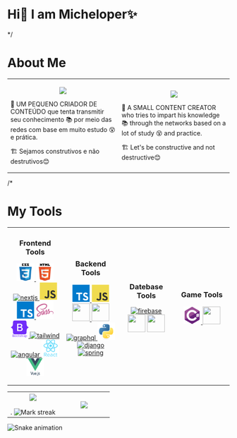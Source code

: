 <h1  >Hi👋 I am  Micheloper✨ </h1>
 
 */
<h1>About Me </h1>
<table   >
<tr border="none">
 
<td width="50%" >
<div >
<p   align="center">
<img align="center" src="https://cdn-icons-png.flaticon.com/512/4087/4087482.png"  style= "width: 20%; "/>
</p>
<p>
🎥 UM PEQUENO CRIADOR DE CONTEÚDO que tenta transmitir seu conhecimento 📚 por meio das redes com base em muito estudo 😵 e prática.
</p>
<p>
🏗️ Sejamos construtivos e não destrutivos😊
</p>
</div>

</td>

<td width="50%"  >
<div >
<p   align="center">
<img align="center" src="https://cdn-icons-png.flaticon.com/512/2151/2151435.png"  style= "width: 20%; "/>
</div>
<p>
🎥 A SMALL CONTENT CREATOR who tries to impart his knowledge 📚 through the networks based on a lot of study 😵 and practice.
</p>
<p>
🏗️ Let's be constructive and not destructive😊
</p>
</div>

</td>

</tr>
</table>
/*
<h1>My Tools </h1>
<table align="center" >
<tr >
 
<td width="25%" align="center" >
  <h3 >Frontend Tools</h3>
<p align="center"> 
 <a href="https://www.w3schools.com/css/" target="_blank" rel="noreferrer"> 
<img src="https://raw.githubusercontent.com/devicons/devicon/master/icons/css3/css3-original-wordmark.svg" alt="css3" width="40" height="40"/> </a>
 <a href="https://www.w3.org/html/" target="_blank" rel="noreferrer">
 <img src="https://raw.githubusercontent.com/devicons/devicon/master/icons/html5/html5-original-wordmark.svg" alt="html5" width="40" height="40"/> </a>
   <a href="https://nextjs.org/" target="_blank" rel="noreferrer"> <img src="https://skillicons.dev/icons?i=next" alt="nextjs" width="40" height="40"   /> </a>
  <a href="https://developer.mozilla.org/en-US/docs/Web/JavaScript" target="_blank" rel="noreferrer"> <img src="https://raw.githubusercontent.com/devicons/devicon/master/icons/javascript/javascript-original.svg" alt="javascript" width="40" height="40"/> </a>
  <a href="https://www.typescriptlang.org/" target="_blank" rel="noreferrer"> <img src="https://raw.githubusercontent.com/devicons/devicon/master/icons/typescript/typescript-original.svg" alt="typescript" width="40" height="40"/> </a>
  <a href="https://sass-lang.com" target="_blank" rel="noreferrer"> 
 <img src="https://raw.githubusercontent.com/devicons/devicon/master/icons/sass/sass-original.svg" alt="sass" width="40" height="40"/> </a> 
<a href="https://getbootstrap.com" target="_blank" rel="noreferrer"> 
<img src="https://raw.githubusercontent.com/devicons/devicon/master/icons/bootstrap/bootstrap-plain-wordmark.svg" alt="bootstrap" width="40" height="40"/> </a>
<a href="https://tailwindcss.com/" target="_blank" rel="noreferrer"> 
<img src="https://www.vectorlogo.zone/logos/tailwindcss/tailwindcss-icon.svg" alt="tailwind" width="40" height="40"/> 
</a>
<a href="https://angular.io" target="_blank" rel="noreferrer"> <img src="https://angular.io/assets/images/logos/angular/angular.svg" alt="angular" width="40" height="40"/> </a> <a href="https://reactjs.org/" target="_blank" rel="noreferrer"> <img src="https://raw.githubusercontent.com/devicons/devicon/master/icons/react/react-original-wordmark.svg" alt="react" width="40" height="40"/> </a> <a href="https://vuejs.org/" target="_blank" rel="noreferrer"> <img src="https://raw.githubusercontent.com/devicons/devicon/master/icons/vuejs/vuejs-original-wordmark.svg" alt="vuejs" width="40" height="40"/> </a> 
</p>
</div>
</td>

<td width="25%" align="center" >
<h3>Backend Tools</h3>
<p align="center"> 
   <a href="https://www.typescriptlang.org/" target="_blank" rel="noreferrer"> <img src="https://raw.githubusercontent.com/devicons/devicon/master/icons/typescript/typescript-original.svg" alt="typescript" width="40" height="40"/> </a> 
 <a href="https://developer.mozilla.org/en-US/docs/Web/JavaScript" target="_blank" rel="noreferrer"> <img src="https://raw.githubusercontent.com/devicons/devicon/master/icons/javascript/javascript-original.svg" alt="javascript" width="40" height="40"/> </a> 
 <a href="https://expressjs.com" target="_blank" rel="noreferrer"> <img src="https://skillicons.dev/icons?i=express" width="40" height="40"style="   "/> </a> 
 <a href="https://nodejs.org" target="_blank" rel="noreferrer"> <img src="https://skillicons.dev/icons?i=nodejs" width="40" height="40"style="   "/> </a>
 <a href="https://graphql.org" target="_blank" rel="noreferrer"> <img src="https://www.vectorlogo.zone/logos/graphql/graphql-icon.svg" alt="graphql" width="40" height="40"/> </a> 
  <a href="https://www.python.org" target="_blank" rel="noreferrer"> <img src="https://raw.githubusercontent.com/devicons/devicon/master/icons/python/python-original.svg" alt="python" width="40" height="40"/> </a> 
  <a href="https://www.djangoproject.com/" target="_blank" rel="noreferrer"> <img src="https://cdn.worldvectorlogo.com/logos/django.svg" alt="django" width="40" height="40"/> </a> 
   <a href="https://spring.io/" target="_blank" rel="noreferrer"> <img src="https://www.vectorlogo.zone/logos/springio/springio-icon.svg" alt="spring" width="40" height="40"/> </a>
</p>
</td>

<td width="25%" align="center" >
<h3>Datebase Tools</h3>
<p align="center"> 
  <a href="https://firebase.google.com/" target="_blank" rel="noreferrer"> <img src="https://www.vectorlogo.zone/logos/firebase/firebase-icon.svg" alt="firebase" width="40" height="40"/> </a>
   <a href="https://www.mongodb.com/" target="_blank" rel="noreferrer"> <img src="https://skillicons.dev/icons?i=mongo" width="40" height="40"style="   "/></a> 
   <a href="https://www.mysql.com/" target="_blank" rel="noreferrer"> <img src="https://skillicons.dev/icons?i=mysql" width="40" height="40"style="   "/> </a>
 </p>
</td>

<td width="25%" align="center" >
<h3>Game Tools</h3>
<p align="center"> <a href="https://www.w3schools.com/cs/" target="_blank" rel="noreferrer"> <img src="https://raw.githubusercontent.com/devicons/devicon/master/icons/csharp/csharp-original.svg" alt="csharp" width="40" height="40"/> </a> <a href="https://unity.com/" target="_blank" rel="noreferrer"> <img src="https://skillicons.dev/icons?i=unity" width="40" height="40"style="   "/> </a> </p>
</td>

</tr>
</table>

<table align="center" >
<tr border="none">
 
<td width="50%" align="center">
  <img  align="center"  src="https://github-readme-stats.vercel.app/api?username=Micheloper&theme=dark&show_icons=true&count_private=true" />
  <br>
  </br>.
  <img  title="🔥 Get streak stats for your profile at git.io/streak-stats" alt="Mark streak" src="https://github-readme-streak-stats.herokuapp.com/?user=Micheloper&theme=dark&hide_border=false" /> 
</td>

<td width="50%" align="center">
  <img  align="center"  src="https://github-readme-stats.anuraghazra1.vercel.app/api/top-langs/?username=Micheloper&theme=dark&hide_border=false&no-bg=true&no-frame=true&langs_count=10"/>
  </td>
 
</tr>
</table>

 ![Snake animation](https://github.com/Micheloper/Micheloper/blob/output/github-contribution-grid-snake.svg)
